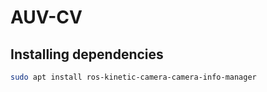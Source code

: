 # AUV-CV

## Installing dependencies
```sh
sudo apt install ros-kinetic-camera-camera-info-manager
```
